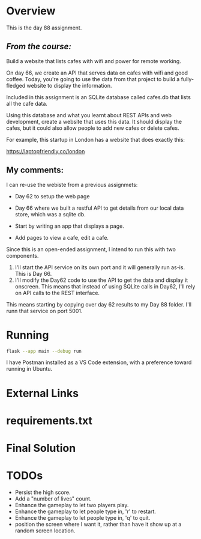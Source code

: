 # Overview

This is the day 88 assignment.

## _From the course:_

Build a website that lists cafes with wifi and power for remote working.

On day 66, we create an API that serves data on cafes with wifi and good coffee. Today, you're going to use the data from that project to build a fully-fledged website to display the information.

Included in this assignment is an SQLite database called cafes.db that lists all the cafe data.

Using this database and what you learnt about REST APIs and web development, create a website that uses this data. It should display the cafes, but it could also allow people to add new cafes or delete cafes.

For example, this startup in London has a website that does exactly this:

https://laptopfriendly.co/london



## My comments:

I can re-use the webiste from a previous assignmets:

- Day 62 to setup the web page
- Day 66 where we built a restful API to get details from our local data store, which was a sqlite db.

- Start by writing an app that displays a page.
- Add pages to view a cafe, edit a cafe.

Since this is an open-ended assignment, I intend to run this with two components.
1. I'll start the API service on its own port and it will generally run as-is.  This is Day 66.
2. I'll modify the Day62 code to use the API to get the data and display it onscreen.  This means that instead of using SQLite calls in Day62, I'll rely on API calls to the REST interface.

This means starting by copying over day 62 results to my Day 88 folder.  I'll runn that service on port 5001.

# Running

```bash
flask --app main --debug run
```


I have Postman installed as a VS Code extension, with a preference toward running in Ubuntu.

# External Links

# requirements.txt

# Final Solution

# TODOs

- Persist the high score.
- Add a "number of lives" count.
- Enhance the gameplay to let two players play.
- Enhance the gameplay to let people type in, 'r' to restart.
- Enhance the gameplay to let people type in, 'q' to quit.
- position the screen where I want it, rather than have it show up at a random screen location.